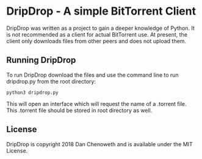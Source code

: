 # DripDrop - A simple BitTorrent Client

DripDrop was written as a project to gain a deeper knowledge of Python. It is not recommended as a client for actual BitTorrent use. At present, the client only downloads files from other peers and does not upload them.

## Running DripDrop
To run DripDrop download the files and use the command line to run dripdrop.py from the root directory:

```
python3 dripdrop.py
```

This will open an interface which will request the name of a .torrent file. This .torrent file should be stored in root directory as well.

## License
DripDrop is copyright 2018 Dan Chenoweth and is available under the MIT License.
